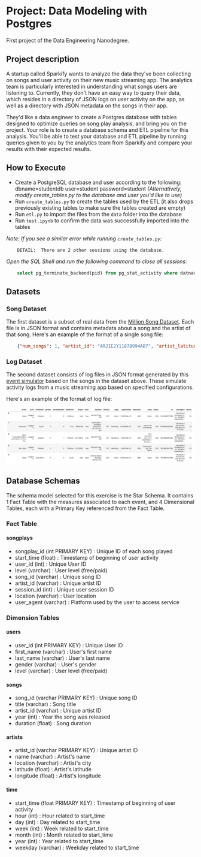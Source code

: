 # Project: Data Modeling with Postgres

First project of the Data Engineering Nanodegree.

## Project description

A startup called Sparkify wants to analyze the data they've been collecting on songs and user activity on their new music streaming app. The analytics team is particularly interested in understanding what songs users are listening to. Currently, they don't have an easy way to query their data, which resides in a directory of JSON logs on user activity on the app, as well as a directory with JSON metadata on the songs in their app.

They'd like a data engineer to create a Postgres database with tables designed to optimize queries on song play analysis, and bring you on the project. Your role is to create a database schema and ETL pipeline for this analysis. You'll be able to test your database and ETL pipeline by running queries given to you by the analytics team from Sparkify and compare your results with their expected results.

## How to Execute

- Create a PostgreSQL database and user according to the following: dbname=studentdb user=student password=student *(Alternatively, modify create_tables.py to the database and user you'd like to use)*
- Run `create_tables.py` to create the tables used by the ETL (it also drops previously existing tables to make sure the tables created are empty)
- Run `etl.py` to import the files from the `data` folder into the database
- Run `test.ipynb` to confirm the data was successfully imported into the tables

*Note: If you see a similar error while running `create_tables.py`:*

```text
    DETAIL:  There are 2 other sessions using the database.
```

*Open the SQL Shell and run the following command to close all sessions:*

```SQL
    select pg_terminate_backend(pid) from pg_stat_activity where datname='sparkifydb';
```

## Datasets

### Song Dataset

The first dataset is a subset of real data from the [Million Song Dataset](http://millionsongdataset.com/). Each file is in JSON format and contains metadata about a song and the artist of that song. Here's an example of the format of a single song file:

```json
    {"num_songs": 1, "artist_id": "ARJIE2Y1187B994AB7", "artist_latitude": null, "artist_longitude": null, "artist_location": "", "artist_name": "Line Renaud", "song_id": "SOUPIRU12A6D4FA1E1", "title": "Der Kleine Dompfaff", "duration": 152.92036, "year": 0}
```

### Log Dataset

The second dataset consists of log files in JSON format generated by this [event simulator](https://github.com/Interana/eventsim) based on the songs in the dataset above. These simulate activity logs from a music streaming app based on specified configurations.

Here's an example of the format of log file:

![Example of Log Dataset](images\log-data.png "Example of Log Dataset")

## Database Schemas

The schema model selected for this exercise is the Star Schema. It contains 1 Fact Table with the measures associated to each event, and 4 Dimensional Tables, each with a Primary Key referenced from the Fact Table.

### Fact Table

#### songplays

- songplay_id (int PRIMARY KEY) : Unique ID of each song played
- start_time (float) : Timestamp of beginning of user activity
- user_id (int) : Unique User ID
- level (varchar) : User level (free/paid)
- song_id (varchar) : Unique song ID
- artist_id (varchar) : Unique artist ID
- session_id (int) : Unique user session ID
- location (varchar) : User location
- user_agent (varchar) : Platform used by the user to access service

### Dimension Tables

#### users

- user_id (int PRIMARY KEY) : Unique User ID
- first_name (varchar) : User's first name
- last_name (varchar) : User's last name
- gender (varchar) : User's gender
- level (varchar) : User level (free/paid)

#### songs

- song_id (varchar PRIMARY KEY) : Unique song ID
- title (varchar) : Song title
- artist_id (varchar) : Unique artist ID
- year (int) : Year the song was released
- duration (float) : Song duration

#### artists

- artist_id (varchar PRIMARY KEY) : Unique artist ID
- name (varchar) : Artist's name
- location (varchar) : Artist's city
- latitude (float) : Artist's latitude
- longitude (float) : Artist's longitude

#### time

- start_time (float PRIMARY KEY) : Timestamp of beginning of user activity
- hour (int) : Hour related to start_time
- day (int) : Day related to start_time
- week (int) : Week related to start_time
- month (int) : Month related to start_time
- year (int) : Year related to start_time
- weekday (varchar) : Weekday related to start_time
